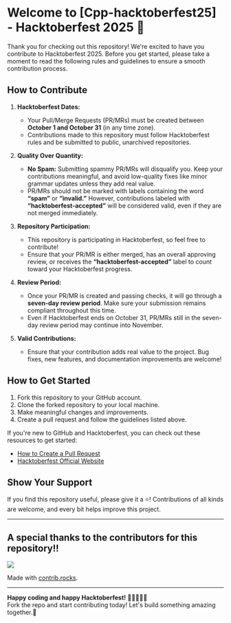 # Welcome to [Cpp-hacktoberfest25] - Hacktoberfest 2025 🎉

Thank you for checking out this repository! We're excited to have you contribute to Hacktoberfest 2025. Before you get started, please take a moment to read the following rules and guidelines to ensure a smooth contribution process.

## How to Contribute

1. **Hacktoberfest Dates:**
   - Your Pull/Merge Requests (PR/MRs) must be created between **October 1 and October 31** (in any time zone).
   - Contributions made to this repository must follow Hacktoberfest rules and be submitted to public, unarchived repositories.

2. **Quality Over Quantity:**
   - **No Spam:** Submitting spammy PR/MRs will disqualify you. Keep your contributions meaningful, and avoid low-quality fixes like minor grammar updates unless they add real value.
   - PR/MRs should not be marked with labels containing the word **“spam”** or **“invalid.”** However, contributions labeled with **“hacktoberfest-accepted”** will be considered valid, even if they are not merged immediately.

3. **Repository Participation:**
   - This repository is participating in Hacktoberfest, so feel free to contribute!
   - Ensure that your PR/MR is either merged, has an overall approving review, or receives the **“hacktoberfest-accepted”** label to count toward your Hacktoberfest progress.

4. **Review Period:**
   - Once your PR/MR is created and passing checks, it will go through a **seven-day review period**. Make sure your submission remains compliant throughout this time.
   - Even if Hacktoberfest ends on October 31, PR/MRs still in the seven-day review period may continue into November.

5. **Valid Contributions:**
   - Ensure that your contribution adds real value to the project. Bug fixes, new features, and documentation improvements are welcome!

## How to Get Started

1. Fork this repository to your GitHub account.
2. Clone the forked repository to your local machine.
3. Make meaningful changes and improvements.
4. Create a pull request and follow the guidelines listed above.

If you're new to GitHub and Hacktoberfest, you can check out these resources to get started:
- [How to Create a Pull Request](https://docs.github.com/en/github/collaborating-with-issues-and-pull-requests/creating-a-pull-request)
- [Hacktoberfest Official Website](https://hacktoberfest.com)

## Show Your Support

If you find this repository useful, please give it a ⭐! Contributions of all kinds are welcome, and every bit helps improve this project.

---

## A special thanks to the contributors for this repository!!

<a href="https://github.com/chetannihith/Cpp-hacktoberfest23/graphs/contributors">
  <img src="https://contrib.rocks/image?repo=chetannihith/Cpp-hacktoberfest23" />
</a>

Made with [contrib.rocks](https://contrib.rocks).

---

**Happy coding and happy Hacktoberfest!** 👨‍💻👩‍💻🦥  
Fork the repo and start contributing today! Let's build something amazing together.🚀
